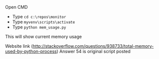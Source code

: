  Open CMD
* Type `cd c:\repos\monitor`
* Type `myvenv\scripts\activate`
* Type `python mem_usage.py`

This will show current memory usage

Website link (http://stackoverflow.com/questions/938733/total-memory-used-by-python-process)
Answer 54 is original script posted